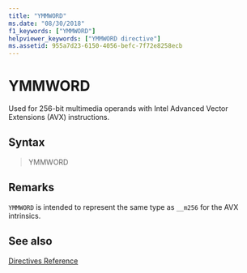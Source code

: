 ```yaml
---
title: "YMMWORD"
ms.date: "08/30/2018"
f1_keywords: ["YMMWORD"]
helpviewer_keywords: ["YMMWORD directive"]
ms.assetid: 955a7d23-6150-4056-befc-7f72e8258ecb
---
```

# YMMWORD

Used for 256-bit multimedia operands with Intel Advanced Vector Extensions (AVX) instructions.

## Syntax

> YMMWORD

## Remarks

`YMMWORD` is intended to represent the same type as `__m256` for the AVX intrinsics.

## See also

[Directives Reference](../../assembler/masm/directives-reference.md)<br/>